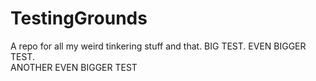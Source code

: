 # TestingGrounds
A repo for all my weird tinkering stuff and that.
BIG TEST.
EVEN BIGGER TEST.<br />
ANOTHER EVEN BIGGER TEST
